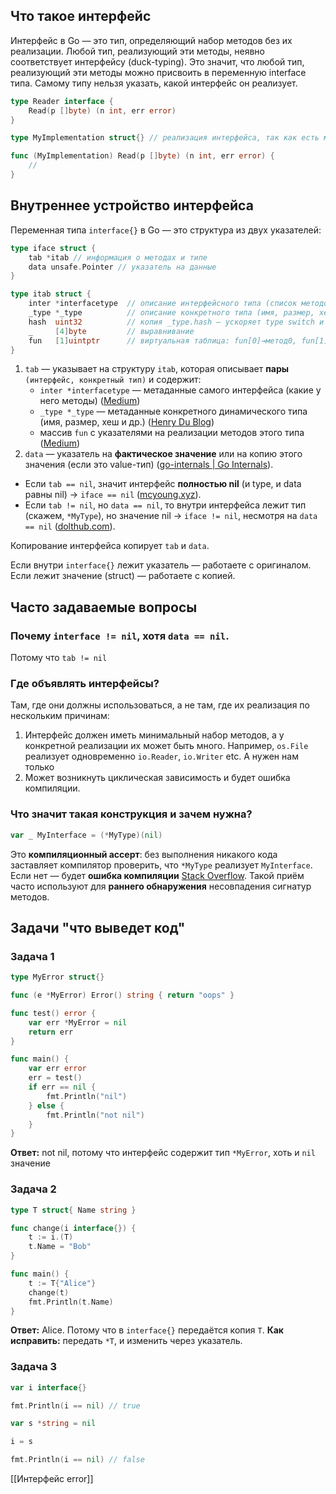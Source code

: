 ## Что такое интерфейс

Интерфейс в Go — это тип, определяющий набор методов без их реализации. Любой тип, реализующий эти методы, неявно соответствует интерфейсу (duck-typing). Это значит, что любой тип, реализующий эти методы можно присвоить в переменную interface типа. Самому типу нельзя указать, какой интерфейс он реализует.

```go
type Reader interface {
	Read(p []byte) (n int, err error)
}

type MyImplementation struct{} // реализация интерфейса, так как есть метод Read

func (MyImplementation) Read(p []byte) (n int, err error) {
	// 
}
```

## Внутреннее устройство интерфейса

Переменная типа `interface{}` в Go — это структура из двух указателей:

```go
type iface struct {
	tab *itab // информация о методах и типе
	data unsafe.Pointer // указатель на данные
}

type itab struct {
    inter *interfacetype  // описание интерфейсного типа (список методов, их подписи)
    _type *_type          // описание конкретного типа (имя, размер, хеш)
    hash  uint32          // копия _type.hash — ускоряет type switch и assert
    _     [4]byte         // выравнивание
    fun   [1]uintptr      // виртуальная таблица: fun[0]→метод0, fun[1]→метод1, …
}
```

1. `tab` — указывает на структуру `itab`, которая описывает **пары** `(интерфейс, конкретный тип)` и содержит:
    - `inter *interfacetype` — метаданные самого интерфейса (какие у него методы) ([Medium](https://medium.com/%40crusty0gphr/tricky-golang-interview-questions-part-5-interface-nil-f514b9ba4f77?utm_source=chatgpt.com "Tricky Golang interview questions — Part 5: interface == nil - Medium"))
    - `_type *_type` — метаданные конкретного динамического типа (имя, размер, хеш и др.) ([Henry Du Blog](https://www.henrydu.com/2021/02/07/golang-interface-brief-look/?utm_source=chatgpt.com "Golang Interface Source Code Brief Look - Henry Du Blog"))
    - массив `fun` с указателями на реализации методов этого типа ([Medium](https://medium.com/%40crusty0gphr/tricky-golang-interview-questions-part-5-interface-nil-f514b9ba4f77?utm_source=chatgpt.com "Tricky Golang interview questions — Part 5: interface == nil - Medium"))
2. `data` — указатель на **фактическое значение** или на копию этого значения (если это value-тип) ([go-internals | Go Internals](https://cmc.gitbook.io/go-internals/chapter-ii-interfaces?utm_source=chatgpt.com "Chapter II: Interfaces - Go Internals - GitBook")).

- Если `tab == nil`, значит интерфейс **полностью nil** (и type, и data равны nil) → `iface == nil` ([mcyoung.xyz](https://mcyoung.xyz/2024/12/12/go-abi/?utm_source=chatgpt.com "Things You Never Wanted To Know About Go Interfaces - mcyoung")).
- Если `tab != nil`, но `data == nil`, то внутри интерфейса лежит тип (скажем, `*MyType`), но значение nil → `iface != nil`, несмотря на `data == nil` ([dolthub.com](https://dolthub.com/blog/2023-09-08-much-ado-about-nil-things/?utm_source=chatgpt.com "Much Ado About Nil Things: More Go Pitfalls | DoltHub Blog")).

Копирование интерфейса копирует `tab` и `data`.

Если внутри `interface{}` лежит указатель — работаете с оригиналом. Если лежит значение (struct) — работаете с копией.
## Часто задаваемые вопросы

### Почему `interface != nil`, хотя `data == nil`.
Потому что `tab != nil`
### Где объявлять интерфейсы?
Там, где они должны использоваться, а не там, где их реализация по нескольким причинам:
1. Интерфейс должен иметь минимальный набор методов, а у конкретной реализации их может быть много. Например, `os.File` реализует одновременно `io.Reader`, `io.Writer` etc. А нужен нам только  
2. Может возникнуть циклическая зависимость и будет ошибка компиляции.
### Что значит такая конструкция и зачем нужна?
```go
var _ MyInterface = (*MyType)(nil)
```

Это **компиляционный ассерт**: без выполнения никакого кода заставляет компилятор проверить, что `*MyType` реализует `MyInterface`. Если нет — будет **ошибка компиляции** [Stack Overflow](https://stackoverflow.com/questions/10498547/ensure-a-type-implements-an-interface-at-compile-time-in-go?utm_source=chatgpt.com). Такой приём часто используют для **раннего обнаружения** несовпадения сигнатур методов.
## Задачи "что выведет код"

### Задача 1

```go
type MyError struct{}

func (e *MyError) Error() string { return "oops" }

func test() error {
	var err *MyError = nil
	return err
}

func main() {
	var err error
	err = test()
	if err == nil {
		fmt.Println("nil")
	} else {
		fmt.Println("not nil")
	}
}
```

**Ответ:** not nil, потому что интерфейс содержит тип `*MyError`, хоть и `nil` значение
### Задача 2

```go
type T struct{ Name string }

func change(i interface{}) {
	t := i.(T)
	t.Name = "Bob"
}

func main() {
	t := T{"Alice"}
	change(t)
	fmt.Println(t.Name)
}
```

**Ответ:** Alice. Потому что в `interface{}` передаётся копия `T`.
**Как исправить:** передать `*T`, и изменить через указатель.
### Задача 3

```go
var i interface{}

fmt.Println(i == nil) // true

var s *string = nil

i = s

fmt.Println(i == nil) // false
```

[[Интерфейс error]]
